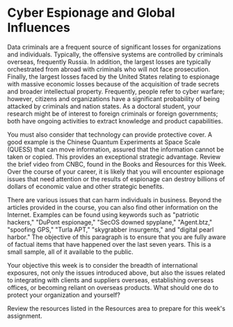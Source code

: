 # Cyber Espionage and Global Influences

Data criminals are a frequent source of significant losses for organizations and individuals. Typically, the offensive systems are controlled by criminals overseas, frequently Russia. In addition, the largest losses are typically orchestrated from abroad with criminals who will not face prosecution. Finally, the largest losses faced by the United States relating to espionage with massive economic losses because of the acquisition of trade secrets and broader intellectual property. Frequently, people refer to cyber warfare; however, citizens and organizations have a significant probability of being attacked by criminals and nation states. As a doctoral student, your research might be of interest to foreign criminals or foreign governments; both have ongoing activities to extract knowledge and product capabilities.

You must also consider that technology can provide protective cover. A good example is the Chinese Quantum Experiments at Space Scale (QUESS) that can move information, assured that the information cannot be taken or copied. This provides an exceptional strategic advantage.  Review the brief video from CNBC, found in the Books and Resources for this Week. Over the course of your career, it is likely that you will encounter espionage issues that need attention or the results of espionage can destroy billions of dollars of economic value and other strategic benefits.

There are various issues that can harm individuals in business. Beyond the articles provided in the course, you can also find other information on the Internet. Examples can be found using keywords such as "patriotic hackers," "DuPont espionage," "SecOS downed spyplane," "Agent.btz," "spoofing GPS," "Turla APT," "skygrabber insurgents," and "digital pearl harbor." The objective of this paragraph is to ensure that you are fully aware of factual items that have happened over the last seven years. This is a small sample, all of it available to the public.

Your objective this week is to consider the breadth of international exposures, not only the issues introduced above, but also the issues related to integrating with clients and suppliers overseas, establishing overseas offices, or becoming reliant on overseas products. What should one do to protect your organization and yourself?

Review the resources listed in the Resources area to prepare for this week's assignment.
